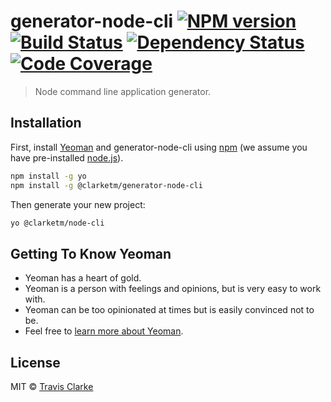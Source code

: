 # generator-node-cli [![NPM version][npm-image]][npm-url] [![Build Status][circleci-image]][circleci-url] [![Dependency Status][daviddm-image]][daviddm-url] [![Code Coverage][codecov-image]][codecov-url]

> Node command line application generator.

## Installation

First, install [Yeoman](http://yeoman.io) and generator-node-cli using [npm](https://www.npmjs.com/) (we assume you have pre-installed [node.js](https://nodejs.org/)).

```bash
npm install -g yo
npm install -g @clarketm/generator-node-cli
```

Then generate your new project:

```bash
yo @clarketm/node-cli
```

## Getting To Know Yeoman

* Yeoman has a heart of gold.
* Yeoman is a person with feelings and opinions, but is very easy to work with.
* Yeoman can be too opinionated at times but is easily convinced not to be.
* Feel free to [learn more about Yeoman](http://yeoman.io/).

## License

MIT © [Travis Clarke](https://www.travismclarke.com/)

[npm-image]: https://img.shields.io/npm/v/@clarketm/generator-node-cli.svg
[npm-url]: https://npmjs.org/package/@clarketm/generator-node-cli
[circleci-image]: https://circleci.com/gh/clarketm/generator-node-cli.svg?style=shield
[circleci-url]: https://circleci.com/gh/clarketm/generator-node-cli
[daviddm-image]: https://david-dm.org/clarketm/generator-node-cli.svg?theme=shields.io
[daviddm-url]: https://david-dm.org/clarketm/generator-node-cli
[codecov-image]: https://img.shields.io/codecov/c/github/clarketm/generator-node-cli.svg
[codecov-url]: https://codecov.io/gh/clarketm/generator-node-cli
